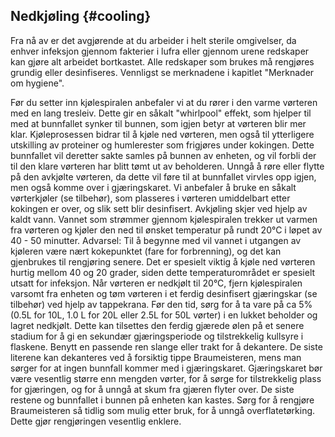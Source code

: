 ## Nedkjøling {#cooling}

Fra nå av er det avgjørende at du arbeider i helt sterile omgivelser, da enhver infeksjon gjennom fakterier i lufra eller gjennom urene redskaper kan gjøre alt arbeidet bortkastet. Alle redskaper som brukes må rengjøres grundig eller desinfiseres. Vennligst se merknadene i kapitlet "Merknader om hygiene".

Før du setter inn kjølespiralen anbefaler vi at du rører i den varme vørteren med en lang tresleiv. Dette gir en såkalt "whirlpool" effekt, som hjelper til med at bunnfallet synker til bunnen, som igjen betyr at vørteren blir mer klar. Kjøleprosessen bidrar til å kjøle ned vørteren, men også til ytterligere utskilling av proteiner og humlerester som frigjøres under kokingen. Dette bunnfallet vil deretter sakte samles på bunnen av enheten, og vil forbli der til den klare vørteren har blitt tømt ut av beholderen. Unngå å røre eller flytte på den avkjølte vørteren, da dette vil føre til at bunnfallet virvles opp igjen, men også komme over i gjæringskaret. Vi anbefaler å bruke en såkalt vørterkjøler (se tilbehør), som plasseres i vørteren umiddelbart etter kokingen er over, og slik sett blir desinfisert. Avkjøling skjer ved hjelp av kaldt vann. Vannet som strømmer gjennom kjølespiralen trekker ut varmen fra vørteren og kjøler den ned til ønsket temperatur på rundt 20°C i løpet av 40 - 50 minutter. Advarsel: Til å begynne med vil vannet i utgangen av kjøleren være nært kokepunktet (fare for forbrenning), og det kan gjenbrukes til rengjøring senere. Det er spesielt viktig å kjøle ned vørteren hurtig mellom 40 og 20 grader, siden dette temperaturområdet er spesielt utsatt for infeksjon. Når vørteren er nedkjølt til 20°C, fjern kjølespiralen varsomt fra enheten og tøm vørteren i et ferdig desinfisert gjæringskar (se tilbehør) ved hjelp av tappekrana. Før den tid, sørg for å ta vare på ca 5% (0.5L for 10L, 1.0 L for 20L eller 2.5L for 50L vørter) i en lukket beholder og lagret nedkjølt. Dette kan tilsettes den ferdig gjærede ølen på et senere stadium for å gi en sekundær gjæringsperiode og tilstrekkelig kullsyre i flaskene. Benytt en passende ren slange eller trakt for å dekantere. De siste literene kan dekanteres ved å forsiktig tippe Braumeisteren, mens man sørger for at ingen bunnfall kommer med i gjæringskaret. Gjæringskaret bør være vesentlig større enn mengden vørter, for å sørge for tilstrekkelig plass for gjæringen, og for å unngå at skum fra gjæren flyter over. De siste restene og bunnfallet i bunnen på enheten kan kastes. Sørg for å rengjøre Braumeisteren så tidlig som mulig etter bruk, for å unngå overflatetørking. Dette gjør rengjøringen vesentlig enklere.
